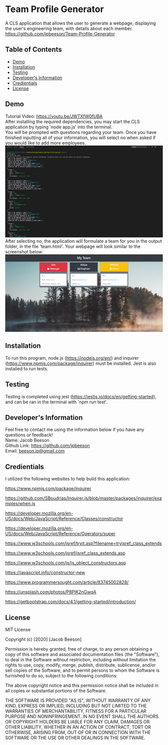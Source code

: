 # Team Profile Generator
  A CLS application that allows the user to generate a webpage, displaying the user's engineering team, with details about each member. 
  <br>
  https://github.com/jpbeeson/Team-Profile-Generator
  ## Table of Contents
  * [Demo](#demo)
  * [Installation](#installation)
  * [Testing](#testing)
  * [Developer's Information](#devInfo)
  * [Credientials](#credientials)
  * [License](#license)
  
  ## <a name="demo"></a>Demo
  Tutorial Video: https://youtu.be/JWTXfW0fUBA
  <br>
  After installing the required dependencies, you may start the CLS application by typing 'node app.js' into the terminal.
  <br>
  You will be prompted with questions regarding your team. Once you have finished inputting all of your information, you will select no when asked if you would like to add more employees.
  ![](assets/demo1.png)
  <br>
  After selecting no, the application will formulate a team for you in the output folder, in the file 'team.html'. Your webpage will look similar to the screenshot below:
  ![](assets/demo2.png)
  ## <a name="installation"></a>Installation
  To run this program, node.js (https://nodejs.org/en/) and inquirer (https://www.npmjs.com/package/inquirer) must be installed. Jest is also installed to run tests.
  ## <a name="testing"></a>Testing
  Testing is completed using jest (https://jestjs.io/docs/en/getting-started), and can be ran in the terminal with 'npm run test'.
  ## <a name="devInfo"></a>Developer's Information
  Feel free to contact me using the information below if you have any questions or feedback!
  <br>
  Name: Jacob Beeson
  <br>
  Github Link: <https://github.com/jpbeeson>
  <br>
  Email: <beeson.jp@gmail.com>
  ## <a name="credientials"></a>Credientials
  I utilized the following websites to help build this application: 

https://www.npmjs.com/package/inquirer

https://github.com/SBoudrias/Inquirer.js/blob/master/packages/inquirer/examples/when.js

https://developer.mozilla.org/en-US/docs/Web/JavaScript/Reference/Classes/constructor

https://developer.mozilla.org/en-US/docs/Web/JavaScript/Reference/Operators/super

https://www.w3schools.com/jsref/tryit.asp?filename=tryjsref_class_extends

https://www.w3schools.com/jsref/jsref_class_extends.asp

https://www.w3schools.com/js/js_object_constructors.asp

https://javascript.info/constructor-new

https://www.programmersought.com/article/83745002828/

https://unsplash.com/photos/P8PlK2nGwqA

https://getbootstrap.com/docs/4.1/getting-started/introduction/

  ## <a name="license"></a>License
MIT License

Copyright (c) [2020] [Jacob Beeson]

Permission is hereby granted, free of charge, to any person obtaining a copy
of this software and associated documentation files (the "Software"), to deal
in the Software without restriction, including without limitation the rights
to use, copy, modify, merge, publish, distribute, sublicense, and/or sell
copies of the Software, and to permit persons to whom the Software is
furnished to do so, subject to the following conditions:

The above copyright notice and this permission notice shall be included in all
copies or substantial portions of the Software.

THE SOFTWARE IS PROVIDED "AS IS", WITHOUT WARRANTY OF ANY KIND, EXPRESS OR
IMPLIED, INCLUDING BUT NOT LIMITED TO THE WARRANTIES OF MERCHANTABILITY,
FITNESS FOR A PARTICULAR PURPOSE AND NONINFRINGEMENT. IN NO EVENT SHALL THE
AUTHORS OR COPYRIGHT HOLDERS BE LIABLE FOR ANY CLAIM, DAMAGES OR OTHER
LIABILITY, WHETHER IN AN ACTION OF CONTRACT, TORT OR OTHERWISE, ARISING FROM,
OUT OF OR IN CONNECTION WITH THE SOFTWARE OR THE USE OR OTHER DEALINGS IN THE
SOFTWARE.
